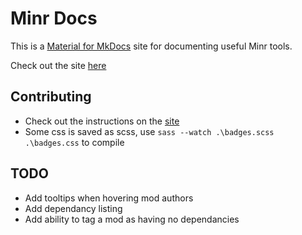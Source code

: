 # Minr Docs
This is a [Material for MkDocs](https://squidfunk.github.io/mkdocs-material/) site for documenting useful Minr tools.

Check out the site [here](https://x3a1n4.github.io/minr-docs/)

## Contributing
- Check out the instructions on the [site](https://x3a1n4.github.io/minr-docs/how_to_document_your_script/)
- Some css is saved as scss, use `sass --watch .\badges.scss .\badges.css` to compile

## TODO
- Add tooltips when hovering mod authors
- Add dependancy listing
- Add ability to tag a mod as having no dependancies